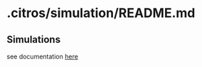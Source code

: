 # .citros/simulation/README.md

## Simulations

see documentation [here](https://citros.io/doc/docs_cli/structure/citros_structure#directory-simulations)